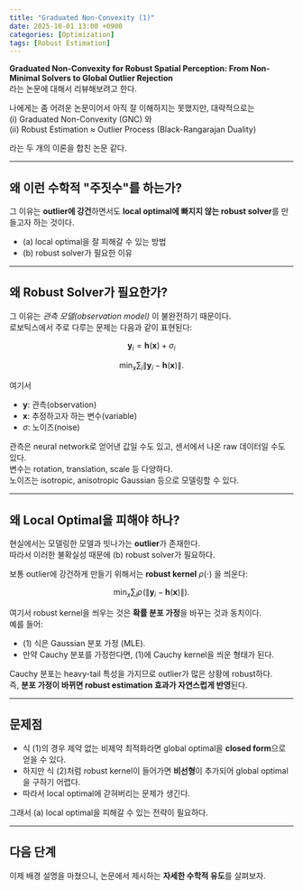 ```yaml
---
title: "Graduated Non-Convexity (1)"
date: 2025-10-01 13:00 +0900
categories: [Optimization]   
tags: [Robust Estimation]        
---
```


**Graduated Non-Convexity for Robust Spatial Perception: From Non-Minimal Solvers to Global Outlier Rejection**  
라는 논문에 대해서 리뷰해보려고 한다.

나에게는 좀 어려운 논문이어서 아직 잘 이해하지는 못했지만, 대략적으로는  
(i) Graduated Non-Convexity (GNC) 와  
(ii) Robust Estimation ≈ Outlier Process (Black-Rangarajan Duality)  

라는 두 개의 이론을 합친 논문 같다.

---

## 왜 이런 수학적 "주짓수"를 하는가?

그 이유는 **outlier에 강건**하면서도 **local optimal에 빠지지 않는 robust solver**를 만들고자 하는 것이다.

- (a) local optimal을 잘 피해갈 수 있는 방법  
- (b) robust solver가 필요한 이유  

---

## 왜 Robust Solver가 필요한가?

그 이유는 *관측 모델(observation model)* 이 불완전하기 때문이다.  
로보틱스에서 주로 다루는 문제는 다음과 같이 표현된다:

$$
\mathbf{y}_i = \mathbf{h}(\mathbf{x}) + \sigma_i
$$

$$
\min_{x} \sum_{i} \|\mathbf{y}_i - \mathbf{h}(\mathbf{x})\|. \tag{1}
$$

여기서  

- $\mathbf{y}$: 관측(observation)  
- $\mathbf{x}$: 추정하고자 하는 변수(variable)  
- $\sigma$: 노이즈(noise)  

관측은 neural network로 얻어낸 값일 수도 있고, 센서에서 나온 raw 데이터일 수도 있다.  
변수는 rotation, translation, scale 등 다양하다.  
노이즈는 isotropic, anisotropic Gaussian 등으로 모델링할 수 있다.

---

## 왜 Local Optimal을 피해야 하나?

현실에서는 모델링한 모델과 빗나가는 **outlier**가 존재한다.  
따라서 이러한 불확실성 때문에 (b) robust solver가 필요하다.

보통 outlier에 강건하게 만들기 위해서는 **robust kernel** $\rho(\cdot)$ 을 씌운다:

$$
\min_{x} \sum_{i} \rho\!\left(\|\mathbf{y}_i - \mathbf{h}(\mathbf{x})\|\right). \tag{2}
$$

여기서 robust kernel을 씌우는 것은 **확률 분포 가정**을 바꾸는 것과 동치이다.  
예를 들어:

- (1) 식은 Gaussian 분포 가정 (MLE).  
- 만약 Cauchy 분포를 가정한다면, (1)에 Cauchy kernel을 씌운 형태가 된다.  

Cauchy 분포는 heavy-tail 특성을 가지므로 outlier가 많은 상황에 robust하다.  
즉, **분포 가정이 바뀌면 robust estimation 효과가 자연스럽게 반영**된다.

---

## 문제점

- 식 (1)의 경우 제약 없는 비제약 최적화라면 global optimal을 **closed form**으로 얻을 수 있다.  
- 하지만 식 (2)처럼 robust kernel이 들어가면 **비선형**이 추가되어 global optimal을 구하기 어렵다.  
- 따라서 local optimal에 갇혀버리는 문제가 생긴다.  

그래서 (a) local optimal을 피해갈 수 있는 전략이 필요하다.

---

## 다음 단계

이제 배경 설명을 마쳤으니, 논문에서 제시하는 **자세한 수학적 유도**를 살펴보자.

